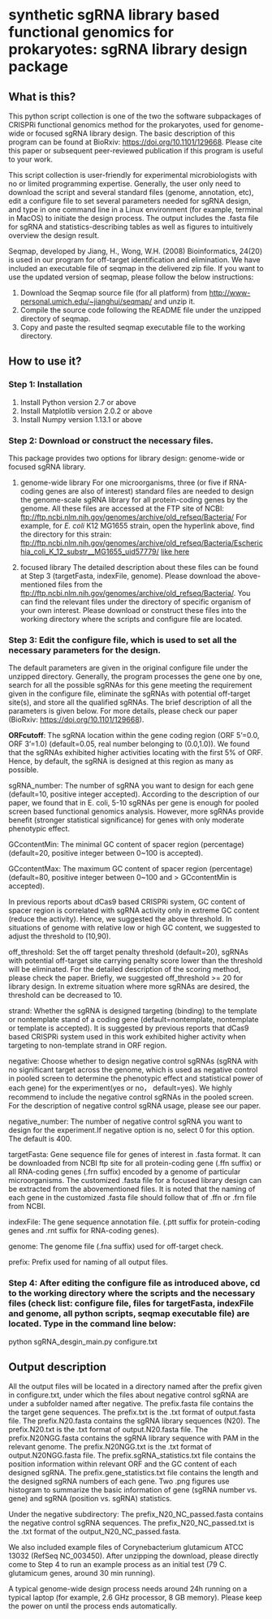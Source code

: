 # synthetic sgRNA library based functional genomics for prokaryotes: sgRNA library design package

## What is this?
This python script collection is one of the two the software subpackages of CRISPRi functional genomics method for the prokaryotes, used for genome-wide or focused sgRNA library design. The basic description of this program can be found at BioRxiv: https://doi.org/10.1101/129668. Please cite this paper or subsequent peer-reviewed publication if this program is useful to your work.

This script collection is user-friendly for experimental microbiologists with no or limited programming expertise. Generally, the user only need to download the script and several standard files (genome, annotation, etc), edit a configure file to set several parameters needed for sgRNA design, and type in one command line in a Linux environment (for example, terminal in MacOS) to initiate the design process. The output includes the .fasta file for sgRNA and statistics-describing tables as well as figures to intuitively overview the design result.

Seqmap, developed by Jiang, H., Wong, W.H. (2008) Bioinformatics, 24(20) is used in our program for off-target identification and elimination. We have included an executable file of seqmap in the delivered zip file. If you want to use the updated version of seqmap, please follow the below instructions:
1. Download the Seqmap source file (for all platform) from http://www-personal.umich.edu/~jianghui/seqmap/ and unzip it.
2. Compile the source code following the README file under the unzipped directory of seqmap. 
3. Copy and paste the resulted seqmap executable file to the working directory.

## How to use it?
### Step 1: Installation
1. Install Python version 2.7 or above
2. Install Matplotlib version 2.0.2 or above
3. Install Numpy version 1.13.1 or above

### Step 2: Download or construct the necessary files. 
This package provides two options for library design: genome-wide or focused sgRNA library. 
1. genome-wide library
For one microorganisms, three (or five if RNA-coding genes are also of interest) standard files are needed to design the genome-scale sgRNA library for all protein-coding genes by the genome. All these files are accessed at the FTP site of NCBI: ftp://ftp.ncbi.nlm.nih.gov/genomes/archive/old_refseq/Bacteria/
For example, for *E. coli* K12 MG1655 strain, open the hyperlink above, find the directory for this strain:
ftp://ftp.ncbi.nlm.nih.gov/genomes/archive/old_refseq/Bacteria/Escherichia_coli_K_12_substr__MG1655_uid57779/ [like here](./image/NCBI_refseq_E.coli.png)

2. focused library
The detailed description about these files can be found at Step 3 (targetFasta, indexFile, genome).
Please download the above-mentioned files from the ftp://ftp.ncbi.nlm.nih.gov/genomes/archive/old_refseq/Bacteria/. You can find the relevant files under the directory of specific organism of your own interest. Please download or construct these files into the working directory where the scripts and configure file are located.

### Step 3: Edit the configure file, which is used to set all the necessary parameters for the design. 
The default parameters are given in the original configure file under the unzipped directory. Generally, the program processes the gene one by one, search for all the possible sgRNAs for this gene meeting the requirement given in the configure file, eliminate the sgRNAs with potential off-target site(s), and store all the qualified sgRNAs. The brief description of all the parameters is given below. For more details, please check our paper (BioRxiv: https://doi.org/10.1101/129668).

**ORFcutoff**: The sgRNA location within the gene coding region (ORF 5’=0.0, ORF 3’=1.0) (default=0.05, real number belonging to (0.0,1.0)). We found that the sgRNAs exhibited higher activities locating with the first 5% of ORF. Hence, by default, the sgRNA is designed at this region as many as possible.

sgRNA_number: The number of sgRNA you want to design for each gene (default=10, positive integer accepted). According to the description of our paper, we found that in E. coli, 5-10 sgRNAs per gene is enough for pooled screen based functional genomics analysis. However, more sgRNAs provide benefit (stronger statistical significance) for genes with only moderate phenotypic effect.

GCcontentMin: The minimal GC content of spacer region (percentage) (default=20, positive integer between 0~100 is accepted).

GCcontentMax: The maximum GC content of spacer region (percentage) (default=80, positive integer between 0~100 and > GCcontentMin is accepted). 

In previous reports about dCas9 based CRISPRi system, GC content of spacer region is correlated with sgRNA activity only in extreme GC content (reduce the activity). Hence, we suggested the above threshold. In situations of genome with relative low or high GC content, we suggested to adjust the threshold to (10,90). 

off_threshold: Set the off target penalty threshold (default=20), sgRNAs with potential off-target site carrying penalty score lower than the threshold will be eliminated. For the detailed description of the scoring method, please check the paper. Briefly, we suggested off_threshold >= 20 for library design. In extreme situation where more sgRNAs are desired, the threshold can be decreased to 10.

strand: Whether the sgRNA is designed targeting (binding) to the template or nontemplate stand of a coding gene (default=nontemplate, nontemplate or template is accepted). It is suggested by previous reports that dCas9 based CRISPRi system used in this work exhibited higher activity when targeting to non-template strand in ORF region.

negative: Choose whether to design negative control sgRNAs (sgRNA with no significant target across the genome, which is used as negative control in pooled screen to determine the phenotypic effect and statistical power of each gene) for the experiment(yes or no， default=yes). We highly recommend to include the negative control sgRNAs in the pooled screen. For the description of negative control sgRNA usage, please see our paper.

negative_number: The number of negative control sgRNA you want to design for the experiment.If negative option is no, select 0 for this option. The default is 400.

targetFasta: Gene sequence file for genes of interest in .fasta format. It can be downloaded from NCBI ftp site for all protein-coding gene (.ffn suffix) or all RNA-coding genes (.frn suffix) encoded by a genome of particular microorganisms. The customized .fasta file for a focused library design can be extracted from the abovementioned files. It is noted that the naming of each gene in the customized .fasta file should follow that of .ffn or .frn file from NCBI.

indexFile: The gene sequence annotation file. (.ptt suffix for protein-coding genes and .rnt suffix for RNA-coding genes).

genome: The genome file (.fna suffix) used for off-target check. 

prefix: Prefix used for naming of all output files.

### Step 4: After editing the configure file as introduced above, cd to the working directory where the scripts and the necessary files (check list: configure file, files for targetFasta, indexFile and genome, all python scripts, seqmap executable file) are located. Type in the command line below:

python sgRNA_desgin_main.py configure.txt

## Output description
All the output files will be located in a directory named after the prefix given in configure.txt, under which the files about negative control sgRNA are under a subfolder named after negative.
The prefix.fasta file contains the the target gene sequences.
The prefix.txt is the .txt format of output.fasta file.
The prefix.N20.fasta contains the sgRNA library sequences (N20).
The prefix.N20.txt is the .txt format of output.N20.fasta file.
The prefix.N20NGG.fasta contains the sgRNA library sequence with PAM in the relevant genome.
The prefix.N20NGG.txt is the .txt format of output.N20NGG.fasta file.
The prefix.sgRNA_statistics.txt file contains the position information within relevant ORF and the GC content of each designed sgRNA.
The prefix.gene_statistics.txt file contains the length and the designed sgRNA numbers of each gene.
Two .png figures use histogram to summarize the basic information of gene (sgRNA number vs. gene) and sgRNA (position vs. sgRNA) statistics.

Under the negative subdirectory:
The prefix_N20_NC_passed.fasta contains the negative control sgRNA sequences.
The prefix_N20_NC_passed.txt is the .txt format of the output_N20_NC_passed.fasta.

We also included example files of Corynebacterium glutamicum ATCC 13032 (RefSeq NC_003450). After unzipping the download, please directly come to Step 4 to run an example process as an initial test (79 C. glutamicum genes, around 30 min running).

A typical genome-wide design process needs around 24h running on a typical laptop (for example, 2.6 GHz processor, 8 GB memory). Please keep the power on until the process ends automatically. 
